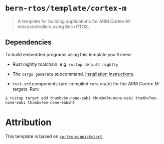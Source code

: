 # `bern-rtos/template/cortex-m`

> A template for building applications for ARM Cortex-M microcontrollers using Bern RTOS.

## Dependencies

To build embedded programs using this template you'll need:

- Rust nightly toolchain. e.g. `rustup default nightly`

- The `cargo generate` subcommand. [Installation
  instructions](https://github.com/ashleygwilliams/cargo-generate#installation).

- `rust-std` components (pre-compiled `core` crate) for the ARM Cortex-M
  targets. Run:

``` console
$ rustup target add thumbv6m-none-eabi thumbv7m-none-eabi thumbv7em-none-eabi thumbv7em-none-eabihf
```

# Attribution

This template is based on [`cortex-m-quickstart`](https://github.com/rust-embedded/cortex-m-quickstart).
